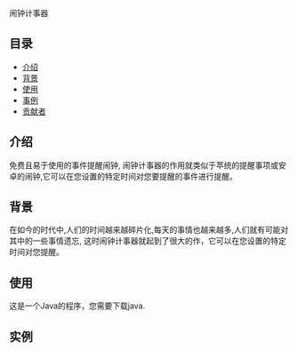 闹钟计事器  

## 目录  
- [介绍](介绍)  
- [背景](背景)  
- [使用](使用)  
- [事例](事例)  
- [贡献者](贡献者)  


## 介绍  

免费且易于使用的事件提醒闹钟, 闹钟计事器的作用就类似于苹统的提醒事项或安卓的闹钟,它可以在您设置的特定时间对您要提醒的事件进行提醒。    


## 背景  
  
在如今的时代中,人们的时间越来越碎片化,每天的事情也越来越多,人们就有可能对其中的一些事情遗忘, 这时闹钟计事器就起到了很大的作，它可以在您设置的特定时间对您提醒。  


## 使用  

这是一个Java的程序，您需要下载java.  


## 实例  



## 

